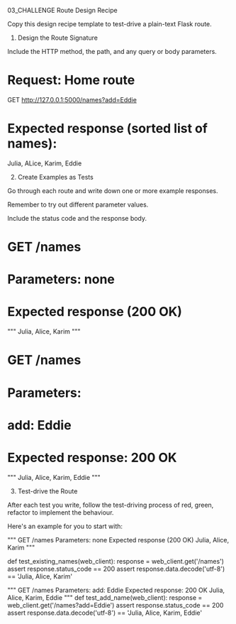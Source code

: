 03_CHALLENGE Route Design Recipe

Copy this design recipe template to test-drive a plain-text Flask route.

1. Design the Route Signature

Include the HTTP method, the path, and any query or body parameters.


# Request: Home route
GET http://127.0.0.1:5000/names?add=Eddie

# Expected response (sorted list of names):
Julia, ALice, Karim, Eddie


2. Create Examples as Tests

Go through each route and write down one or more example responses.

Remember to try out different parameter values.

Include the status code and the response body.

# GET /names
# Parameters: none
# Expected response (200 OK)
"""
Julia, Alice, Karim
"""

# GET /names
# Parameters:
#   add: Eddie
# Expected response: 200 OK
"""
Julia, Alice, Karim, Eddie
"""


3. Test-drive the Route

After each test you write, follow the test-driving process of red, green, refactor to implement the behaviour.

Here's an example for you to start with:


"""
GET /names
Parameters: none
Expected response (200 OK)
Julia, Alice, Karim
"""

def test_existing_names(web_client):
    response = web_client.get('/names')
    assert response.status_code == 200
    assert response.data.decode('utf-8') == 'Julia, Alice, Karim'

"""
GET /names
Parameters:
  add: Eddie
Expected response: 200 OK
Julia, Alice, Karim, Eddie
"""
def test_add_name(web_client):
    response = web_client.get('/names?add=Eddie')
    assert response.status_code == 200
    assert response.data.decode('utf-8') == 'Julia, Alice, Karim, Eddie'